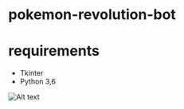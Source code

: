 # pokemon-revolution-bot
<h1>requirements</h1>
<p></p>
<ul>
  <li>Tkinter</li>
  <li>Python 3,6</li>
</ul>

![Alt text](https://i.imgur.com/OrmzfA3.jpg "Siren-Bot")
